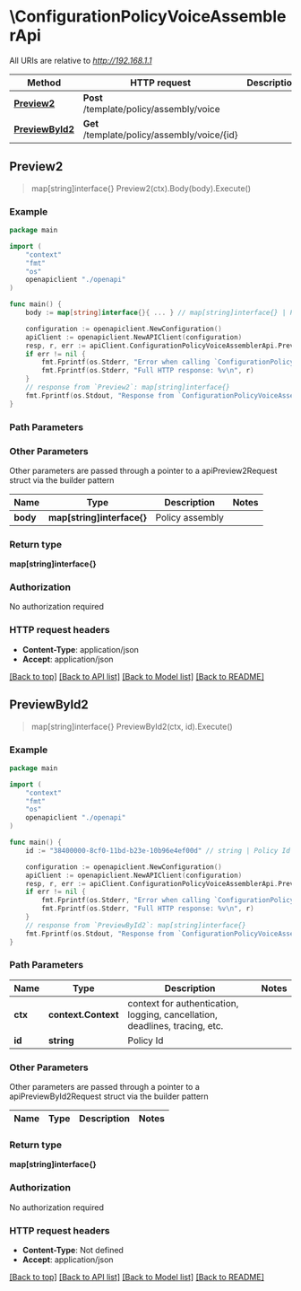 # \ConfigurationPolicyVoiceAssemblerApi

All URIs are relative to *http://192.168.1.1*

Method | HTTP request | Description
------------- | ------------- | -------------
[**Preview2**](ConfigurationPolicyVoiceAssemblerApi.md#Preview2) | **Post** /template/policy/assembly/voice | 
[**PreviewById2**](ConfigurationPolicyVoiceAssemblerApi.md#PreviewById2) | **Get** /template/policy/assembly/voice/{id} | 



## Preview2

> map[string]interface{} Preview2(ctx).Body(body).Execute()





### Example

```go
package main

import (
    "context"
    "fmt"
    "os"
    openapiclient "./openapi"
)

func main() {
    body := map[string]interface{}{ ... } // map[string]interface{} | Policy assembly (optional)

    configuration := openapiclient.NewConfiguration()
    apiClient := openapiclient.NewAPIClient(configuration)
    resp, r, err := apiClient.ConfigurationPolicyVoiceAssemblerApi.Preview2(context.Background()).Body(body).Execute()
    if err != nil {
        fmt.Fprintf(os.Stderr, "Error when calling `ConfigurationPolicyVoiceAssemblerApi.Preview2``: %v\n", err)
        fmt.Fprintf(os.Stderr, "Full HTTP response: %v\n", r)
    }
    // response from `Preview2`: map[string]interface{}
    fmt.Fprintf(os.Stdout, "Response from `ConfigurationPolicyVoiceAssemblerApi.Preview2`: %v\n", resp)
}
```

### Path Parameters



### Other Parameters

Other parameters are passed through a pointer to a apiPreview2Request struct via the builder pattern


Name | Type | Description  | Notes
------------- | ------------- | ------------- | -------------
 **body** | **map[string]interface{}** | Policy assembly | 

### Return type

**map[string]interface{}**

### Authorization

No authorization required

### HTTP request headers

- **Content-Type**: application/json
- **Accept**: application/json

[[Back to top]](#) [[Back to API list]](../README.md#documentation-for-api-endpoints)
[[Back to Model list]](../README.md#documentation-for-models)
[[Back to README]](../README.md)


## PreviewById2

> map[string]interface{} PreviewById2(ctx, id).Execute()





### Example

```go
package main

import (
    "context"
    "fmt"
    "os"
    openapiclient "./openapi"
)

func main() {
    id := "38400000-8cf0-11bd-b23e-10b96e4ef00d" // string | Policy Id

    configuration := openapiclient.NewConfiguration()
    apiClient := openapiclient.NewAPIClient(configuration)
    resp, r, err := apiClient.ConfigurationPolicyVoiceAssemblerApi.PreviewById2(context.Background(), id).Execute()
    if err != nil {
        fmt.Fprintf(os.Stderr, "Error when calling `ConfigurationPolicyVoiceAssemblerApi.PreviewById2``: %v\n", err)
        fmt.Fprintf(os.Stderr, "Full HTTP response: %v\n", r)
    }
    // response from `PreviewById2`: map[string]interface{}
    fmt.Fprintf(os.Stdout, "Response from `ConfigurationPolicyVoiceAssemblerApi.PreviewById2`: %v\n", resp)
}
```

### Path Parameters


Name | Type | Description  | Notes
------------- | ------------- | ------------- | -------------
**ctx** | **context.Context** | context for authentication, logging, cancellation, deadlines, tracing, etc.
**id** | **string** | Policy Id | 

### Other Parameters

Other parameters are passed through a pointer to a apiPreviewById2Request struct via the builder pattern


Name | Type | Description  | Notes
------------- | ------------- | ------------- | -------------


### Return type

**map[string]interface{}**

### Authorization

No authorization required

### HTTP request headers

- **Content-Type**: Not defined
- **Accept**: application/json

[[Back to top]](#) [[Back to API list]](../README.md#documentation-for-api-endpoints)
[[Back to Model list]](../README.md#documentation-for-models)
[[Back to README]](../README.md)

